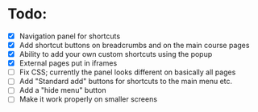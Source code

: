 # Todo:

- [x] Navigation panel for shortcuts
- [x] Add shortcut buttons on breadcrumbs and on the main course pages
- [x] Ability to add your own custom shortcuts using the popup
- [x] External pages put in iframes
- [ ] Fix CSS; currently the panel looks different on basically all pages
- [ ] Add "Standard add" buttons for shortcuts to the main menu etc.
- [ ] Add a "hide menu" button
- [ ] Make it work properly on smaller screens 
